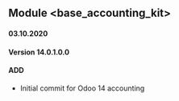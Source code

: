 ## Module <base_accounting_kit>

#### 03.10.2020
#### Version 14.0.1.0.0
#### ADD
- Initial commit for Odoo 14 accounting